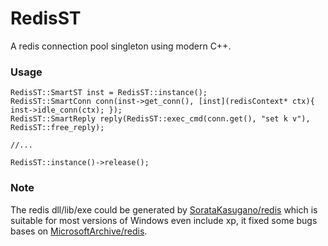 # RedisST
A redis connection pool singleton using modern C++.

### Usage
    RedisST::SmartST inst = RedisST::instance();
    RedisST::SmartConn conn(inst->get_conn(), [inst](redisContext* ctx){ inst->idle_conn(ctx); });
    RedisST::SmartReply reply(RedisST::exec_cmd(conn.get(), "set k v"), RedisST::free_reply);
    
    //...
    
    RedisST::instance()->release();

### Note
The redis dll/lib/exe could be generated by [SorataKasugano/redis](https://github.com/SorataKasugano/redis) which is suitable for most versions of Windows even include xp,
it fixed some bugs bases on [MicrosoftArchive/redis](https://github.com/MicrosoftArchive/redis).
